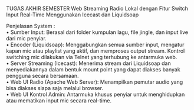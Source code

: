 TUGAS AKHIR SEMESTER
Web Streaming Radio Lokal dengan Fitur Switch Input Real-Time Menggunakan Icecast dan Liquidsoap



Penjelasan System :<br>
•	Sumber Input: Berasal dari folder kumpulan lagu, file jingle, dan input live dari mic penyiar.<br>
•	Encoder (Liquidsoap): Menggabungkan semua sumber input, mengatur kapan mic atau playlist yang aktif, dan memproses output stream. Kontrol switching mic dilakukan via Telnet yang terhubung ke antarmuka web.<br>
•	Server Streaming (Icecast): Menerima stream dari Liquidsoap dan menyediakannya dalam bentuk mount point yang dapat diakses banyak pengguna secara bersamaan.<br>
•	Web UI Radio (Apache Web Server): Menampilkan pemutar audio yang bisa diakses siapa saja melalui browser.<br>
•	Web UI Kontrol Admin: Antarmuka khusus penyiar untuk menghidupkan atau mematikan input mic secara real-time.
